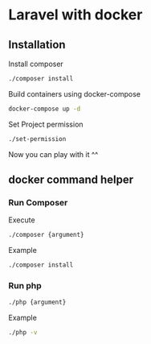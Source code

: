 # Laravel with docker

## Installation
Install composer
```bash
./composer install
```
Build containers using docker-compose
```bash
docker-compose up -d
```

Set Project permission
```bash
./set-permission
```
Now you can play with it ^^

## docker command helper

### Run Composer
Execute
```bash
./composer {argument}
```
Example
```bash
./composer install
```

### Run php
```bash
./php {argument}
```
Example
```bash
./php -v
```




